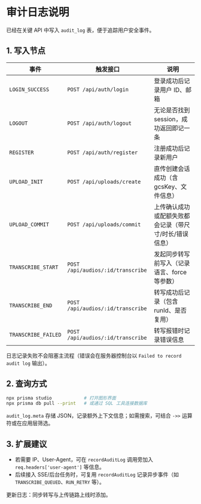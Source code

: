 # 审计日志说明

已经在关键 API 中写入 `audit_log` 表，便于追踪用户安全事件。

## 1. 写入节点

| 事件 | 触发接口 | 说明 |
| ---- | -------- | ---- |
| `LOGIN_SUCCESS` | `POST /api/auth/login` | 登录成功后记录用户 ID、邮箱 |
| `LOGOUT` | `POST /api/auth/logout` | 无论是否找到 session，成功返回即记一条 |
| `REGISTER` | `POST /api/auth/register` | 注册成功后记录新用户 |
| `UPLOAD_INIT` | `POST /api/uploads/create` | 直传创建会话成功（含 gcsKey、文件信息） |
| `UPLOAD_COMMIT` | `POST /api/uploads/commit` | 上传确认成功或配额失败都会记录（带尺寸/时长/错误信息） |
| `TRANSCRIBE_START` | `POST /api/audios/:id/transcribe` | 发起同步转写前写入（记录语言、force 等参数） |
| `TRANSCRIBE_END` | `POST /api/audios/:id/transcribe` | 转写成功后记录（包含 runId、是否复用） |
| `TRANSCRIBE_FAILED` | `POST /api/audios/:id/transcribe` | 转写报错时记录错误信息 |

日志记录失败不会阻塞主流程（错误会在服务器控制台以 `Failed to record audit log` 输出）。

## 2. 查询方式

```bash
npx prisma studio            # 打开图形界面
npx prisma db pull --print   # 或通过 SQL 工具连接数据库
```

`audit_log.meta` 存储 JSON，记录额外上下文信息；如需搜索，可结合 `->>` 运算符或在应用层筛选。

## 3. 扩展建议

- 若需要 IP、User-Agent，可在 `recordAuditLog` 调用旁加入 `req.headers['user-agent']` 等信息。
- 后续接入 SSE/后台任务时，可复用 `recordAuditLog` 记录异步事件（如 `TRANSCRIBE_QUEUED`、`RUN_RETRY` 等）。

更新日志：同步转写与上传链路上线时添加。
